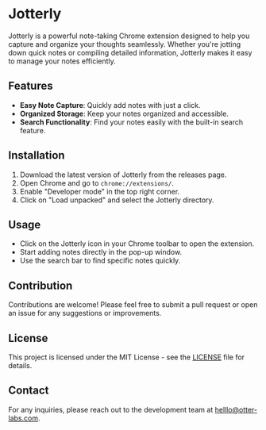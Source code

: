 # Jotterly

Jotterly is a powerful note-taking Chrome extension designed to help you capture and organize your thoughts seamlessly. Whether you're jotting down quick notes or compiling detailed information, Jotterly makes it easy to manage your notes efficiently.

## Features

- **Easy Note Capture**: Quickly add notes with just a click.
- **Organized Storage**: Keep your notes organized and accessible.
- **Search Functionality**: Find your notes easily with the built-in search feature.

## Installation

1. Download the latest version of Jotterly from the releases page.
2. Open Chrome and go to `chrome://extensions/`.
3. Enable "Developer mode" in the top right corner.
4. Click on "Load unpacked" and select the Jotterly directory.

## Usage

- Click on the Jotterly icon in your Chrome toolbar to open the extension.
- Start adding notes directly in the pop-up window.
- Use the search bar to find specific notes quickly.

## Contribution

Contributions are welcome! Please feel free to submit a pull request or open an issue for any suggestions or improvements.

## License

This project is licensed under the MIT License - see the [LICENSE](LICENSE) file for details.

## Contact

For any inquiries, please reach out to the development team at [helllo@otter-labs.com](mailto:hello@otter-labs.com).
